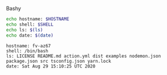 
Bashy

``` bash
echo hostname: $HOSTNAME
echo shell: $SHELL
echo ls: $(ls)
echo date: $(date)
```

``` markdown-code-runner output
hostname: fv-az67
shell: /bin/bash
ls: LICENSE README.md action.yml dist examples nodemon.json package.json src tsconfig.json yarn.lock
date: Sat Aug 29 15:10:25 UTC 2020
```
